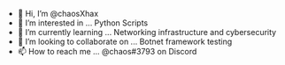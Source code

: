 - 👋 Hi, I’m @chaosXhax
- 👀 I’m interested in ... Python Scripts
- 🌱 I’m currently learning ... Networking infrastructure and cybersecurity
- 💞️ I’m looking to collaborate on ... Botnet framework testing
- 📫 How to reach me ... @chaos#3793 on Discord

<!---
chaosXhax/chaosXhax is a ✨ special ✨ repository because its `README.md` (this file) appears on your GitHub profile.
You can click the Preview link to take a look at your changes.
--->
